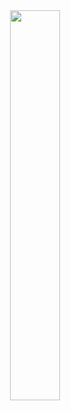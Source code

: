 <div align=center><img src="https://timemachine-blog.oss-cn-beijing.aliyuncs.com/img/chaodouya.jpg" width="40%" height="40%"></div>